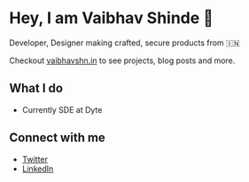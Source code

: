 # Hey, I am Vaibhav Shinde :wave:

Developer, Designer making crafted, secure products from 🇮🇳

Checkout [vaibhavshn.in](https://vaibhavshn.in) to see projects, blog posts and more.

## What I do

- Currently SDE at Dyte

## Connect with me

- [Twitter](https://twitter.com/vaibhavshn)
- [LinkedIn](https://linkedin.com/in/vaibhavshn)


